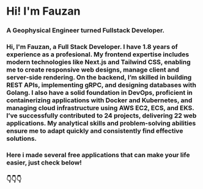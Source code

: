 # Hi! I'm Fauzan

### A Geophysical Engineer turned Fullstack Developer. 

### Hi, I'm Fauzan, a Full Stack Developer. I have 1.8 years of experience as a profesional. My frontend expertise includes modern technologies like Next.js and Tailwind CSS, enabling me to create responsive web designs, manage client and server-side rendering. On the backend, I’m skilled in building REST APIs, implementing gRPC, and designing databases with Golang. I also have a solid foundation in DevOps, proficient in containerizing applications with Docker and Kubernetes, and managing cloud infrastructure using AWS EC2, ECS, and EKS. I’ve successfully contributed to 24 projects, delivering 22 web applications. My analytical skills and problem-solving abilities ensure me to adapt quickly and consistently find effective solutions.

### Here i made several free applications that can make your life easier, just check below!

### 👇👇👇

